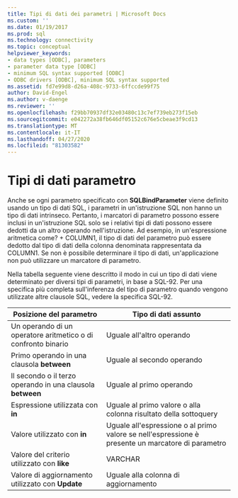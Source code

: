 ```yaml
---
title: Tipi di dati dei parametri | Microsoft Docs
ms.custom: ''
ms.date: 01/19/2017
ms.prod: sql
ms.technology: connectivity
ms.topic: conceptual
helpviewer_keywords:
- data types [ODBC], parameters
- parameter data type [ODBC]
- minimum SQL syntax supported [ODBC]
- ODBC drivers [ODBC], minimum SQL syntax supported
ms.assetid: fd7e99d8-d26a-408c-9733-6ffccde99f75
author: David-Engel
ms.author: v-daenge
ms.reviewer: ''
ms.openlocfilehash: f29bb70937df32e03480c13c7ef739eb273f15eb
ms.sourcegitcommit: e042272a38fb646df05152c676e5cbeae3f9cd13
ms.translationtype: MT
ms.contentlocale: it-IT
ms.lasthandoff: 04/27/2020
ms.locfileid: "81303582"
---
```

# <a name="parameter-data-types"></a>Tipi di dati parametro
Anche se ogni parametro specificato con **SQLBindParameter** viene definito usando un tipo di dati SQL, i parametri in un'istruzione SQL non hanno un tipo di dati intrinseco. Pertanto, i marcatori di parametro possono essere inclusi in un'istruzione SQL solo se i relativi tipi di dati possono essere dedotti da un altro operando nell'istruzione. Ad esempio, in un'espressione aritmetica come? + COLUMN1, il tipo di dati del parametro può essere dedotto dal tipo di dati della colonna denominata rappresentata da COLUMN1. Se non è possibile determinare il tipo di dati, un'applicazione non può utilizzare un marcatore di parametro.  
  
 Nella tabella seguente viene descritto il modo in cui un tipo di dati viene determinato per diversi tipi di parametri, in base a SQL-92. Per una specifica più completa sull'inferenza del tipo di parametro quando vengono utilizzate altre clausole SQL, vedere la specifica SQL-92.  
  
|Posizione del parametro|Tipo di dati assunto|  
|---------------------------|-----------------------|  
|Un operando di un operatore aritmetico o di confronto binario|Uguale all'altro operando|  
|Primo operando in una clausola **between**|Uguale al secondo operando|  
|Il secondo o il terzo operando in una clausola **between**|Uguale al primo operando|  
|Espressione utilizzata con **in**|Uguale al primo valore o alla colonna risultato della sottoquery|  
|Valore utilizzato con **in**|Uguale all'espressione o al primo valore se nell'espressione è presente un marcatore di parametro|  
|Valore del criterio utilizzato con **like**|VARCHAR|  
|Valore di aggiornamento utilizzato con **Update**|Uguale alla colonna di aggiornamento|
